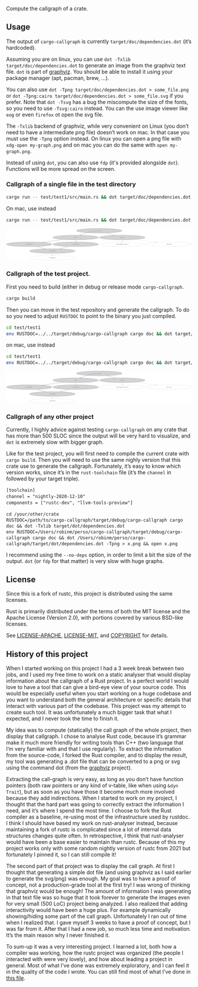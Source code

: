 Compute the callgraph of a crate.

## Usage

The output of `cargo-callgraph` is currently `target/doc/dependencies.dot` (it’s
hardcoded).

Assuming you are on linux, you can use `dot -Txlib target/doc/dependencies.dot`
to generate an image from the graphviz text file. `dot` is part of [graphviz](https://www.graphviz.org/).
You should be able to install it using your package manager (apt, pacman, brew,
…).

You can also use `dot -Tpng target/doc/dependencies.dot > some_file.png` or `dot
-Tpng:cairo target/doc/dependencies.dot > some_file.svg` if you prefer. Note
that `dot -Tsvg` has a bug the miscompute the size of the fonts, so you need to
use `-Tsvg:cairo` instead. You can the use image viewer like `eog` or even
`firefox` ot open the svg file.

The `-Txlib` backend of graphviz, while very convenient on Linux (you don’t need
to have a intermediate png file) doesn’t work on mac. In that case you must use
the `-Tpng` option instead. On linux you can open a png file with
`xdg-open my-graph.png` and on mac you can do the same with `open my-graph.png`.

Instead of using `dot`, you can also use `fdp` (it's provided alongside `dot`).
Functions will be more spread on the screen.

### Callgraph of a single file in the test directory

```sh
cargo run -- test/test1/src/main.rs && dot target/doc/dependencies.dot -Txlib
```

On mac, use instead

```sh
cargo run -- test/test1/src/main.rs && dot target/doc/dependencies.dot -Tpng > graph.png && open graph.png
```

![generated call-graph for the a single file](ressources/test-project.png)

### Callgraph of the test project.

First you need to build (either in debug or release mode `cargo-callgraph`.

```sh
cargo build
```

Then you can move in the test repository and generate the callgraph. To do so
you need to adjust `RUSTDOC` to point to the binary you just compiled.

```sh
cd test/test1
env RUSTDOC=../../target/debug/cargo-callgraph cargo doc && dot target/doc/dependencies.dot -Txlib
```

on mac, use instead

```sh
cd test/test1
env RUSTDOC=../../target/debug/cargo-callgraph cargo doc && dot target/doc/dependencies.dot -Tpng > graph.png && open graph.png
```

![generated call-graph for the test project](ressources/single-file.png)

### Callgraph of any other project

Currently, I highly advice against testing `cargo-callgraph` on any crate that
has more than 500 SLOC since the output will be very hard to visualize, and
`dot` is extremely slow with bigger graph.

Like for the test project, you will first need to compile the current crate with
`cargo build`. Then you will need to use the same nighly version that this crate
use to generate the callgraph. Fortunately, it’s easy to know which version
works, since it’s in the `rust-toolchain` file (it’s the `channel` in followed
by your target triple).

```txt
[toolchain]
channel = "nightly-2020-12-10"
components = ["rustc-dev", "llvm-tools-preview"]
```

```
cd /your/other/crate
RUSTDOC=/path/to/cargo-callgraph/target/debug/cargo-callgraph cargo doc && dot -Txlib target/dot/dependencies.dot
env RUSTDOC=/Users/robinm/perso/cargo-callgraph/target/debug/cargo-callgraph cargo doc && dot /Users/robinm/perso/cargo-callgraph/target/dot/dependencies.dot -Tpng > x.png && open x.png
```

I recommend using the `--no-deps` option, in order to limit a bit the size of
the output. `dot` (or `fdp` for that matter) is very slow with huge graphs.

## License

Since this is a fork of rustc, this project is distributed using the same
licenses.

Rust is primarily distributed under the terms of both the MIT license
and the Apache License (Version 2.0), with portions covered by various
BSD-like licenses.

See [LICENSE-APACHE](LICENSE-APACHE), [LICENSE-MIT](LICENSE-MIT), and
[COPYRIGHT](COPYRIGHT) for details.

## History of this project

When I started working on this project I had a 3 week break between two jobs,
and I used my free time to work on a static analyser that would display
information about the callgraph of a Rust project. In a perfect world I would
love to have a tool that can give a bird-eye view of your source code. This
would be especially useful when you start working on a huge codebase and you
want to understand both the general architecture or specific details that
interact with various part of the codebase. This project was my attempt to
create such tool. It was unfortunately a much bigger task that what I expected,
and I never took the time to finish it.

My idea was to compute (statically) the call graph of the whole project, then
display that callgraph. I chose to analyse Rust code, because it’s grammar make
it much more friendly for writing tools than C++ (two language that I’m very
familiar with and that I use regularly). To extract the information
from the source-code, I forked the Rust compiler, and to display the result, my
tool was generating a .dot file that can be converted to a png or svg using the
command dot (from the [graphviz](https://www.graphviz.org/) project).

Extracting the call-graph is very easy, as long as you don’t have function
pointers (both raw pointers or any kind of v-table, like when using `&dyn
Trait`), but as soon as you have those it become much more involved
because they add indirections. When I started to work on my project, I thought
that the hard part was going to correctly extract the information I need, and
it’s where I spend the most time. I choose to fork the Rust compiler as a
baseline, re-using most of the infrastructure used by rustdoc. I think I should
have based my work on rust-analyser instead, because maintaining a fork of
rustc is complicated since a lot of internal data structures changes quite
often. In retrospective, I think that rust-analyser would have been a base
easier to maintain than rustc. Because of this my project works only with some
random nightly version of rustc from 2021 but fortunately I pinned it, so
I can still compile it!

The second part of that project was to display the call graph. At first I
thought that generating a simple dot file (and using graphviz as I said earlier
to generate the svg/png) was enough. My goal was to have a proof of concept,
not a production-grade tool at the first try! I was wrong of thinking that
graphviz would be enough! The amount of information I was generating in that
text file was so huge that it took forever to generate the images even for very
small (500 LoC) project being analyzed. I also realized that adding
interactivity would have been a huge plus. For example dynamically
showing/hiding some part of the call graph. Unfortunately I ran out of time
when I realized that. I gave myself 3 weeks to have a proof of concept, but I
was far from it. After that I had a new job, so much less time and motivation.
It’s the main reason why I never finished it.

To sum-up it was a very interesting project. I learned a lot, both how a
compiler was working, how the rustc project was organized (the people I
interacted with were very lovely), and how about leading a project in general.
Most of what I’ve done was extremely exploratory, and I can feel it in the
quality of the code I wrote. You can still find most of what I’ve done in [this
file](https://github.com/robinmoussu/cargo-callgraph/blob/master/src/librustdoc/extract_dependencies.rs).



